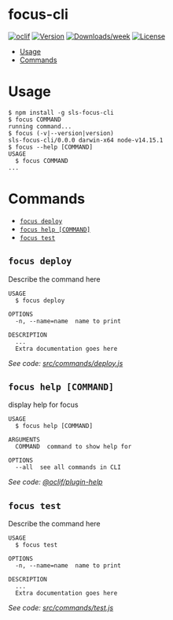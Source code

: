 focus-cli
=========



[![oclif](https://img.shields.io/badge/cli-oclif-brightgreen.svg)](https://oclif.io)
[![Version](https://img.shields.io/npm/v/focus-cli.svg)](https://npmjs.org/package/focus-cli)
[![Downloads/week](https://img.shields.io/npm/dw/focus-cli.svg)](https://npmjs.org/package/focus-cli)
[![License](https://img.shields.io/npm/l/focus-cli.svg)](https://github.com/dodgeblaster/focus-cli/blob/master/package.json)

<!-- toc -->
* [Usage](#usage)
* [Commands](#commands)
<!-- tocstop -->
# Usage
<!-- usage -->
```sh-session
$ npm install -g sls-focus-cli
$ focus COMMAND
running command...
$ focus (-v|--version|version)
sls-focus-cli/0.0.0 darwin-x64 node-v14.15.1
$ focus --help [COMMAND]
USAGE
  $ focus COMMAND
...
```
<!-- usagestop -->
# Commands
<!-- commands -->
* [`focus deploy`](#focus-deploy)
* [`focus help [COMMAND]`](#focus-help-command)
* [`focus test`](#focus-test)

## `focus deploy`

Describe the command here

```
USAGE
  $ focus deploy

OPTIONS
  -n, --name=name  name to print

DESCRIPTION
  ...
  Extra documentation goes here
```

_See code: [src/commands/deploy.js](https://github.com/dodgeblaster/focus-cli/blob/v0.0.0/src/commands/deploy.js)_

## `focus help [COMMAND]`

display help for focus

```
USAGE
  $ focus help [COMMAND]

ARGUMENTS
  COMMAND  command to show help for

OPTIONS
  --all  see all commands in CLI
```

_See code: [@oclif/plugin-help](https://github.com/oclif/plugin-help/blob/v3.2.3/src/commands/help.ts)_

## `focus test`

Describe the command here

```
USAGE
  $ focus test

OPTIONS
  -n, --name=name  name to print

DESCRIPTION
  ...
  Extra documentation goes here
```

_See code: [src/commands/test.js](https://github.com/dodgeblaster/focus-cli/blob/v0.0.0/src/commands/test.js)_
<!-- commandsstop -->
